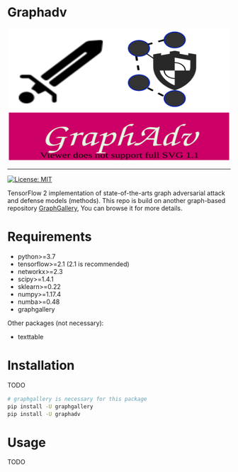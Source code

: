 # Graphadv

<!-- [pypi-image]: https://badge.fury.io/py/graphadv.svg
[pypi-url]: https://pypi.org/project/graphadv/ -->

<p align="center">
  <img width = "500" height = "300" src="https://github.com/EdisonLeeeee/GraphAdv/blob/master/imgs/graphadv.svg" alt="logo"/>
</p>

---

<!-- [![PyPI Version][pypi-image]][pypi-url] -->
[![License: MIT](https://img.shields.io/badge/License-MIT-yellow.svg)](https://opensource.org/licenses/MIT)

TensorFlow 2 implementation of state-of-the-arts graph adversarial attack and defense models (methods). This repo is build on another graph-based repository [GraphGallery](https://github.com/EdisonLeeeee/GraphGallery), You can browse it for more details.

# Requirements
+ python>=3.7
+ tensorflow>=2.1 (2.1 is recommended)
+ networkx>=2.3
+ scipy>=1.4.1
+ sklearn>=0.22
+ numpy>=1.17.4
+ numba>=0.48
+ graphgallery

Other packages (not necessary):

+ texttable

# Installation
TODO
```bash
# graphgallery is necessary for this package
pip install -U graphgallery
pip install -U graphadv
```

# Usage
TODO

